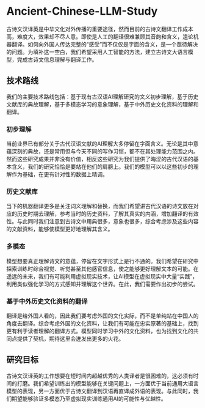 # Ancient-Chinese-LLM-Study
古诗文汉译英是中华文化对外传播的重要途径，然而目前的古诗文翻译工作成本高，难度大，效果却不尽人意。即使是人工的翻译很难兼顾其音韵和含义，遑论机器翻译。如何向外国人传达完整的“感受”而不仅仅是字面的含义，是一个亟待解决的问题。为填补这一空白，我们希望采用人工智能的方法，建立古诗文大语言模型，完成古诗文信息理解与翻译工作。

## 技术路线
我们的主要技术路线包括：基于现有古汉语AI理解研究的文义初步理解，基于历史文献库的典故理解，基于多模态学习的意象理解，基于中外历史文化资料的理解和翻译。

### 初步理解
当前业界已有部分关于古代汉语文献的AI理解大多停留在字面含义。无论是其中意蕴深刻的典故，还是常用但与今天不同的写作习惯，都不在其处理能力范围之内。然而这些研究成果并非没有价值，相反这些研究为我们提供了晦涩的古代汉语的基本含义，我们的研究恰恰是要站在他们的肩膀上。我们的模型可以以这些初步的理解作为基础，在更有针对性的数据上精调。

### 历史文献库
当下的机器翻译更多是关注词义理解和替换，而我们希望讲古代汉语的诗文放在对应的历史时期去理解，参考当时的历史资料，了解其真实的内涵，增加翻译的有效性。与此同时我们注意到古诗文中用典很多，意象也很多，综合考虑涉及这些内容的文献资料，能够使模型更好地理解其含义。

### 多模态
模型想要真正理解诗文的意蕴，停留在文字形式上是行不通的。我们希望在研究中探索训练时综合视觉、听觉甚至其他感官信息，使之能够更好理解文本的可能。在遥远的未来，我们有可能利用虚拟现实技术，让AI模型在虚拟现实中大量“实践”，利用类似强化学习的方式感知并理解这个世界。在此，我们需要作出初步的尝试。

### 基于中外历史文化资料的翻译
翻译是给外国人看的，因此我们要考虑外国的文化实际，而不是单纯站在中国人的角度去翻译。综合考虑外国的文化资料，让我们有可能在忠实原著的基础上，找到更有利于读者理解的翻译方式。模型同时学习中外的文化资料，也为找到文化的共同点提供了契机，期待这里会迸发出更多的火花。

## 研究目标
古诗文汉译英的工作想要在短时间内超越优秀的人类译者是很困难的，这必须有时间的打磨。我们希望训练出的模型能够在关键问题上，一方面优于当前通用大语言模型的表现，另一方面优于古诗文翻译到汉语再直译成外语的表现。与此同时，我们期望能够验证多模态乃至虚拟现实训练通用AI的可能性与优越性。

